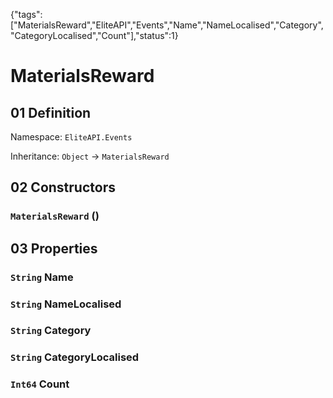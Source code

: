 {"tags":["MaterialsReward","EliteAPI","Events","Name","NameLocalised","Category","CategoryLocalised","Count"],"status":1}

# MaterialsReward

## 01 Definition

Namespace: `EliteAPI.Events`

Inheritance: `Object` → `MaterialsReward`

## 02 Constructors

### `MaterialsReward` ()

## 03 Properties

### `String` Name

### `String` NameLocalised

### `String` Category

### `String` CategoryLocalised

### `Int64` Count

